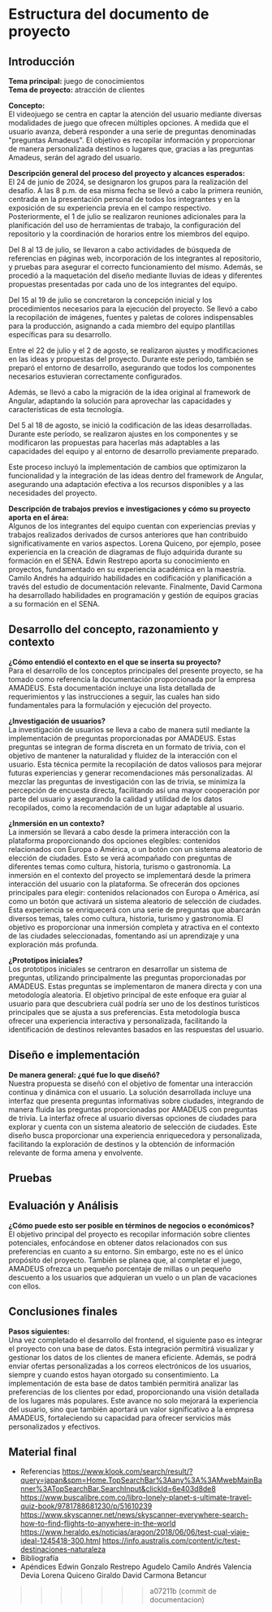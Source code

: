 # Estructura del documento de proyecto

## Introducción

**Tema principal:** juego de conocimientos  
**Tema de proyecto:** atracción de clientes  

**Concepto:**  
El videojuego se centra en captar la atención del usuario mediante diversas modalidades de juego que ofrecen múltiples opciones. A medida que el usuario avanza, deberá responder a una serie de preguntas denominadas "preguntas Amadeus". El objetivo es recopilar información y proporcionar de manera personalizada destinos o lugares que, gracias a las preguntas Amadeus, serán del agrado del usuario.

**Descripción general del proceso del proyecto y alcances esperados:**  
El 24 de junio de 2024, se designaron los grupos para la realización del desafío. A las 8 p.m. de esa misma fecha se llevó a cabo la primera reunión, centrada en la presentación personal de todos los integrantes y en la exposición de su experiencia previa en el campo respectivo. Posteriormente, el 1 de julio se realizaron reuniones adicionales para la planificación del uso de herramientas de trabajo, la configuración del repositorio y la coordinación de horarios entre los miembros del equipo.

Del 8 al 13 de julio, se llevaron a cabo actividades de búsqueda de referencias en páginas web, incorporación de los integrantes al repositorio, y pruebas para asegurar el correcto funcionamiento del mismo. Además, se procedió a la maquetación del diseño mediante lluvias de ideas y diferentes propuestas presentadas por cada uno de los integrantes del equipo.

Del 15 al 19 de julio se concretaron la concepción inicial y los procedimientos necesarios para la ejecución del proyecto. Se llevó a cabo la recopilación de imágenes, fuentes y paletas de colores indispensables para la producción, asignando a cada miembro del equipo plantillas específicas para su desarrollo.

Entre el 22 de julio y el 2 de agosto, se realizaron ajustes y modificaciones en las ideas y propuestas del proyecto. Durante este período, también se preparó el entorno de desarrollo, asegurando que todos los componentes necesarios estuvieran correctamente configurados.

Además, se llevó a cabo la migración de la idea original al framework de Angular, adaptando la solución para aprovechar las capacidades y características de esta tecnología.

Del 5 al 18 de agosto, se inició la codificación de las ideas desarrolladas. Durante este período, se realizaron ajustes en los componentes y se modificaron las propuestas para hacerlas más adaptables a las capacidades del equipo y al entorno de desarrollo previamente preparado.

Este proceso incluyó la implementación de cambios que optimizaron la funcionalidad y la integración de las ideas dentro del framework de Angular, asegurando una adaptación efectiva a los recursos disponibles y a las necesidades del proyecto.

**Descripción de trabajos previos e investigaciones y cómo su proyecto aporta en el área:**  
Algunos de los integrantes del equipo cuentan con experiencias previas y trabajos realizados derivados de cursos anteriores que han contribuido significativamente en varios aspectos. Lorena Quiceno, por ejemplo, posee experiencia en la creación de diagramas de flujo adquirida durante su formación en el SENA. Edwin Restrepo aporta su conocimiento en proyectos, fundamentado en su experiencia académica en la maestría. Camilo Andrés ha adquirido habilidades en codificación y planificación a través del estudio de documentación relevante. Finalmente, David Carmona ha desarrollado habilidades en programación y gestión de equipos gracias a su formación en el SENA.

## Desarrollo del concepto, razonamiento y contexto

**¿Cómo entendió el contexto en el que se inserta su proyecto?**  
Para el desarrollo de los conceptos principales del presente proyecto, se ha tomado como referencia la documentación proporcionada por la empresa AMADEUS. Esta documentación incluye una lista detallada de requerimientos y las instrucciones a seguir, las cuales han sido fundamentales para la formulación y ejecución del proyecto.

**¿Investigación de usuarios?**  
La investigación de usuarios se lleva a cabo de manera sutil mediante la implementación de preguntas proporcionadas por AMADEUS. Estas preguntas se integran de forma discreta en un formato de trivia, con el objetivo de mantener la naturalidad y fluidez de la interacción con el usuario. Esta técnica permite la recopilación de datos valiosos para mejorar futuras experiencias y generar recomendaciones más personalizadas. Al mezclar las preguntas de investigación con las de trivia, se minimiza la percepción de encuesta directa, facilitando así una mayor cooperación por parte del usuario y asegurando la calidad y utilidad de los datos recopilados, como la recomendación de un lugar adaptable al usuario.

**¿Inmersión en un contexto?**  
La inmersión se llevará a cabo desde la primera interacción con la plataforma proporcionando dos opciones elegibles: contenidos relacionados con Europa o América, o un botón con un sistema aleatorio de elección de ciudades. Esto se verá acompañado con preguntas de diferentes temas como cultura, historia, turismo o gastronomía. La inmersión en el contexto del proyecto se implementará desde la primera interacción del usuario con la plataforma. Se ofrecerán dos opciones principales para elegir: contenidos relacionados con Europa o América, así como un botón que activará un sistema aleatorio de selección de ciudades. Esta experiencia se enriquecerá con una serie de preguntas que abarcarán diversos temas, tales como cultura, historia, turismo y gastronomía. El objetivo es proporcionar una inmersión completa y atractiva en el contexto de las ciudades seleccionadas, fomentando así un aprendizaje y una exploración más profunda.

**¿Prototipos iniciales?**  
Los prototipos iniciales se centraron en desarrollar un sistema de preguntas, utilizando principalmente las preguntas proporcionadas por AMADEUS. Estas preguntas se implementaron de manera directa y con una metodología aleatoria. El objetivo principal de este enfoque era guiar al usuario para que descubriera cuál podría ser uno de los destinos turísticos principales que se ajusta a sus preferencias. Esta metodología busca ofrecer una experiencia interactiva y personalizada, facilitando la identificación de destinos relevantes basados en las respuestas del usuario.

## Diseño e implementación

**De manera general: ¿qué fue lo que diseñó?**  
Nuestra propuesta se diseñó con el objetivo de fomentar una interacción continua y dinámica con el usuario. La solución desarrollada incluye una interfaz que presenta preguntas informativas sobre ciudades, integrando de manera fluida las preguntas proporcionadas por AMADEUS con preguntas de trivia. La interfaz ofrece al usuario diversas opciones de ciudades para explorar y cuenta con un sistema aleatorio de selección de ciudades. Este diseño busca proporcionar una experiencia enriquecedora y personalizada, facilitando la exploración de destinos y la obtención de información relevante de forma amena y envolvente.

## Pruebas

## Evaluación y Análisis

**¿Cómo puede esto ser posible en términos de negocios o económicos?**  
El objetivo principal del proyecto es recopilar información sobre clientes potenciales, enfocándose en obtener datos relacionados con sus preferencias en cuanto a su entorno. Sin embargo, este no es el único propósito del proyecto. También se planea que, al completar el juego, AMADEUS ofrezca un pequeño porcentaje de millas o un pequeño descuento a los usuarios que adquieran un vuelo o un plan de vacaciones con ellos.

## Conclusiones finales

**Pasos siguientes:**  
Una vez completado el desarrollo del frontend, el siguiente paso es integrar el proyecto con una base de datos. Esta integración permitirá visualizar y gestionar los datos de los clientes de manera eficiente. Además, se podrá enviar ofertas personalizadas a los correos electrónicos de los usuarios, siempre y cuando estos hayan otorgado su consentimiento. La implementación de esta base de datos también permitirá analizar las preferencias de los clientes por edad, proporcionando una visión detallada de los lugares más populares. Este avance no solo mejorará la experiencia del usuario, sino que también aportará un valor significativo a la empresa AMADEUS, fortaleciendo su capacidad para ofrecer servicios más personalizados y efectivos.

## Material final
- Referencias
https://www.klook.com/search/result/?query=japan&spm=Home.TopSearchBar%3Aany%3A%3AMwebMainBanner%3ATopSearchBar.SearchInput&clickId=6e403d8de8
https://www.buscalibre.com.co/libro-lonely-planet-s-ultimate-travel-quiz-book/9781788681230/p/51610239
https://www.skyscanner.net/news/skyscanner-everywhere-search-how-to-find-flights-to-anywhere-in-the-world
https://www.heraldo.es/noticias/aragon/2018/06/06/test-cual-viaje-ideal-1245418-300.html
https://info.australis.com/content/ic/test-destinaciones-naturaleza
- Bibliografía
- Apéndices
Edwin Gonzalo Restrepo Agudelo
Camilo Andrés Valencia Devia
Lorena Quiceno Giraldo
David Carmona Betancur
>>>>>>> a07211b (commit de documentacion)
